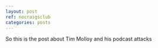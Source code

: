 ```yaml
---
layout: post
ref: nocraigsclub
categories: posts
---
```



So this is the post about Tim Molloy and his podcast attacks